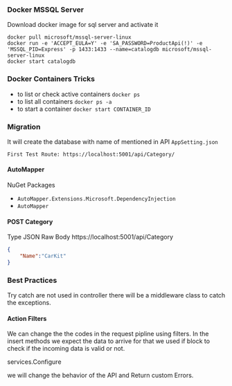 ### Docker MSSQL Server
Download docker image for sql server and activate it
```docker
docker pull microsoft/mssql-server-linux
docker run -e 'ACCEPT_EULA=Y' -e 'SA_PASSWORD=ProductApi(!)' -e 'MSSQL_PID=Express' -p 1433:1433 --name=catalogdb microsoft/mssql-server-linux
docker start catalogdb

```

### Docker Containers Tricks
-   to list or check active containers `docker ps`
-   to list all containers `docker ps -a`
-   to start a container `docker start CONTAINER_ID`

### Migration
It will create the database with name of mentioned in API `AppSetting.json`

`First Test Route: https://localhost:5001/api/Category/`

#### AutoMapper
NuGet Packages
- `AutoMapper.Extensions.Microsoft.DependencyInjection`
- `AutoMapper`


#### POST Category
Type JSON Raw Body
https://localhost:5001/api/Category
```json
{
    "Name":"CarKit"
}
```

### Best Practices
Try catch are not used in controller there will be a middleware class to catch the exceptions.

#### Action Filters 
We can change the the codes in the request pipline using filters. In the insert methods we expect the data to arrive for that we used if block to check if the incoming data is valid or not.

services.Configure<ApiBehaviorOptions>

we will change the behavior of the API and Return custom Errors.
